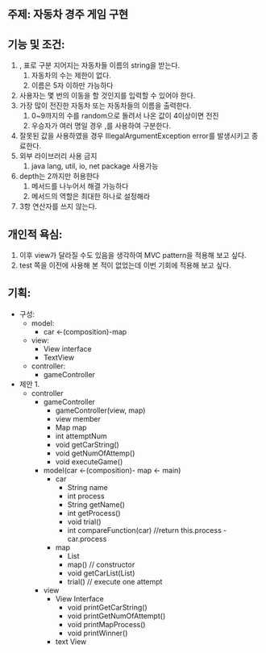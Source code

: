 주제: 자동차 경주 게임 구현
---

기능 및 조건:
---
1. , 표로 구분 지어지는 자동차들 이름의 string을 받는다.
    1. 자동차의 수는 제한이 없다.
    2. 이름은 5자 이하만 가능하다
2. 사용자는 몇 번의 이동을 할 것인지를 입력할 수 있어야 한다.
3. 가장 많이 전진한 자동차 또는 자동차들의 이름을 출력한다.
    1. 0~9까지의 수를 random으로 돌려서 나온 값이 4이상이면 전진
    2. 우승자가 여러 명일 경우 ,를 사용하여 구분한다.
4. 잘못된 값을 사용하였을 경우 IllegalArgumentException error를 발생시키고 종료한다.
5. 외부 라이브러리 사용 금지
    1. java lang, util, io, net package 사용가능
6. depth는 2까지만 허용한다
    1. 메서드를 나누어서 해결 가능하다
    2. 메서드의 역할은 최대한 하나로 설정해라
7. 3항 연산자를 쓰지 않는다.

개인적 욕심:
---
1. 이후 view가 달라질 수도 있음을 생각하여 MVC pattern을 적용해 보고 싶다.
2. test 쪽을 이전에 사용해 본 적이 없었는데 이번 기회에 적용해 보고 싶다.

기획:
---
- 구성:
  - model:
    - car <-(composition)-map
  - view:
    - View interface
    - TextView
  - controller:
    - gameController
- 제안 1. 
  - controller
    - gameController
      - gameController(view, map)
      - view member
      - Map map
      - int attemptNum
      - void getCarString()
      - void getNumOfAttemp()
      - void executeGame()
    - model(car <-(composition)- map <- main)
      - car
          - String name
          - int process
          - String getName()
          - int getProcess()
          - void trial()
          - int compareFunction(car) //return this.process - car.process
      - map
          - List<car>
          - map() // constructor
          - void getCarList(List<Car>)
          - trial() // execute one attempt
    - view
      - View Interface
        - void printGetCarString()
        - void printGetNumOfAttempt()
        - void printMapProcess()
        - void printWinner()
      - text View